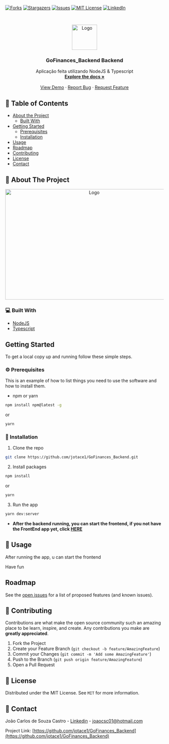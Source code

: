 
[![Forks][forks-shield]][forks-url]
[![Stargazers][stars-shield]][stars-url]
[![Issues][issues-shield]][issues-url]
[![MIT License][license-shield]][license-url]
[![LinkedIn][linkedin-shield]][linkedin-url]



<!-- PROJECT LOGO -->
<br />
<p align="center">
  <a href="https://github.com/jotace1/GoFinances_Backend">
    <img src="https://github.com/jotace1/GoFinances_Backend/blob/master/src/assets/Logo.png" alt="Logo" height="80" >
  </a>

  <h3 align="center">GoFinances_Backend Backend</h3>

  <p align="center">
   Aplicação feita utilizando NodeJS & Typescript
    <br />
    <a href="https://github.com/jotace1/GoFinances_Backend"><strong>Explore the docs »</strong></a>
    <br />
    <br />
    <a href="https://github.com/jotace1/GoFinances_Backend">View Demo</a>
    ·
    <a href="https://github.com/jotace1/GoFinances_Backend/issues">Report Bug</a>
    ·
    <a href="https://github.com/jotace1/GoFinances_Backend/issues">Request Feature</a>
  </p>
</p>



<!-- TABLE OF CONTENTS -->
## 📎 Table of Contents

* [About the Project](#about-the-project)
  * [Built With](#built-with)
* [Getting Started](#getting-started)
  * [Prerequisites](#prerequisites)
  * [Installation](#installation)
* [Usage](#usage)
* [Roadmap](#roadmap)
* [Contributing](#contributing)
* [License](#license)
* [Contact](#contact)



<!-- ABOUT THE PROJECT -->
## :mag_right: About The Project
<p align="center">
<img src="https://github.com/jotace1/GoFinances_Backend/blob/master/src/assets/Capa.png" alt="Logo" width="550" height="350">
</p>



### 💻 Built With

* [NodeJS](https://nodejs.org/en/)
* [Typescript](https://www.typescriptlang.org/)



<!-- GETTING STARTED -->
## Getting Started

To get a local copy up and running follow these simple steps.

### ⚙ Prerequisites

This is an example of how to list things you need to use the software and how to install them.



* npm or yarn
```sh
npm install npm@latest -g
```
or
```sh
yarn
```

### 📙 Installation


1. Clone the repo
```sh
git clone https://github.com/jotace1/GoFinances_Backend.git
```
2. Install packages
```sh
npm install
```
or
```sh
yarn
```
3. Run the app
```sh
yarn dev:server
```

* <strong>After the backend running, you can start the frontend, if you not have the FrontEnd app yet, click <a href="https://github.com/jotace1/GoFinances">HERE</a></strong>


<!-- USAGE EXAMPLES -->
## 🚀 Usage
After running the app, u can start the frontend

Have fun


## Roadmap

See the [open issues](https://github.com/jotace1/GoFinances_Backend/issues) for a list of proposed features (and known issues).



<!-- CONTRIBUTING -->
## 📙 Contributing

Contributions are what make the open source community such an amazing place to be learn, inspire, and create. Any contributions you make are **greatly appreciated**.

1. Fork the Project
2. Create your Feature Branch (`git checkout -b feature/AmazingFeature`)
3. Commit your Changes (`git commit -m 'Add some AmazingFeature'`)
4. Push to the Branch (`git push origin feature/AmazingFeature`)
5. Open a Pull Request



<!-- LICENSE -->
## 📝 License

Distributed under the MIT License. See `MIT` for more information.



<!-- CONTACT -->
## :calling: Contact

João Carlos de Souza Castro - [Linkedin](https://www.linkedin.com/in/joaocsc/) - joaocsc01@hotmail.com

Project Link: [https://github.com/jotace1/GoFinances_Backend](https://github.com/jotace1/GoFinances_Backend)




<!-- MARKDOWN LINKS & IMAGES -->
<!-- https://www.markdownguide.org/basic-syntax/#reference-style-links -->
[contributors-shield]: https://img.shields.io/github/contributors/jotace1/GoFinances_Backend.svg?style=flat-square
[contributors-url]: https://github.com/jotace1/GoFinances_Backend/graphs/contributors
[forks-shield]: https://img.shields.io/github/forks/jotace1/GoFinances_Backend.svg?style=flat-square
[forks-url]: https://github.com/jotace1/GoFinances_Backend/network/members
[stars-shield]: https://img.shields.io/github/stars/jotace1/GoFinances_Backend.svg?style=flat-square
[stars-url]: https://github.com/jotace1/GoFinances_Backend/stargazers
[issues-shield]: https://img.shields.io/github/issues/jotace1/GoFinances_Backend.svg?style=flat-square
[issues-url]: https://github.com/jotace1/GoFinances_Backend/issues
[license-shield]: https://img.shields.io/github/license/jotace1/GoFinances_Backend.svg?style=flat-square
[license-url]: https://github.com/jotace1/GoFinances_Backend/blob/master/LICENSE
[linkedin-shield]: https://img.shields.io/badge/-LinkedIn-black.svg?style=flat-square&logo=linkedin&colorB=555
[linkedin-url]: https://www.linkedin.com/in/joaocsc/

